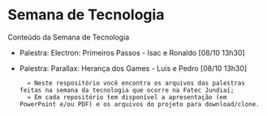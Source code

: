 # Semana de Tecnologia
Conteúdo da Semana de Tecnologia

* Palestra: Electron: Primeiros Passos - Isac e Ronaldo  [08/10 13h30]

* Palestra: Parallax: Herança dos Games - Luís e Pedro    [08/10 13h30]

        » Neste respositório você encontra os arquivos das palestras feitas na semana da tecnologia que ocorre na Fatec Jundiaí;
        » Em cada repositório tem disponível a apresentação (em PowerPoint e/ou PDF) e os arquivos do projeto para download/clone.